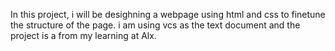 In this project, i will be desighning a webpage using html and css to finetune the structure of the page. i am using vcs as the text document and the project is a from my learning at Alx.
